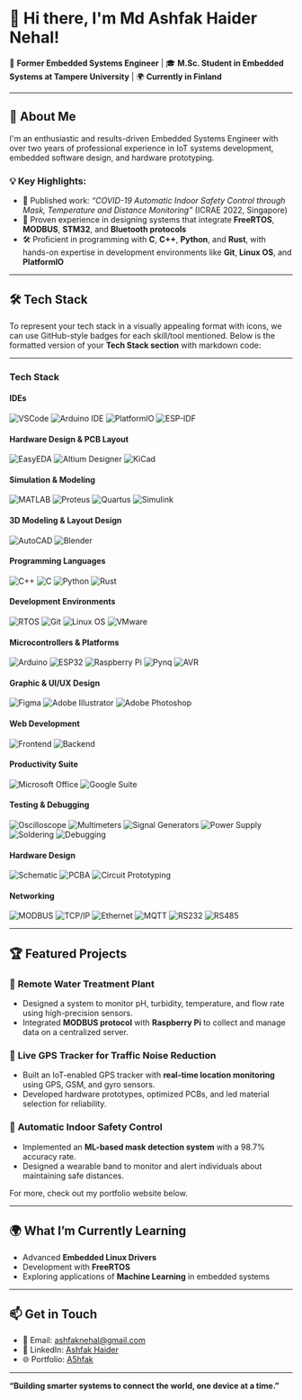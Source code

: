 # 👋 Hi there, I'm Md Ashfak Haider Nehal!  

🚀 **Former Embedded Systems Engineer** | 🎓 **M.Sc. Student in Embedded Systems at Tampere University** | 🌍 **Currently in Finland**  

---

## 🌟 **About Me**  
I'm an enthusiastic and results-driven Embedded Systems Engineer with over two years of professional experience in IoT systems development, embedded software design, and hardware prototyping. 

### 💡 **Key Highlights**:  
- 📜 Published work: *“COVID-19 Automatic Indoor Safety Control through Mask, Temperature and Distance Monitoring”* (ICRAE 2022, Singapore)  
- 🎯 Proven experience in designing systems that integrate **FreeRTOS**, **MODBUS**, **STM32**, and **Bluetooth protocols**  
- 🛠️ Proficient in programming with **C**, **C++**, **Python**, and **Rust**, with hands-on expertise in development environments like **Git**, **Linux OS**, and **PlatformIO**  

---

## 🛠️ **Tech Stack**  
To represent your tech stack in a visually appealing format with icons, we can use GitHub-style badges for each skill/tool mentioned. Below is the formatted version of your **Tech Stack section** with markdown code:

---

### **Tech Stack**

#### **IDEs**  
![VSCode](https://img.shields.io/badge/-VSCode-007ACC?logo=visual-studio-code&logoColor=white) ![Arduino IDE](https://img.shields.io/badge/-Arduino%20IDE-00979D?logo=arduino&logoColor=white) ![PlatformIO](https://img.shields.io/badge/-PlatformIO-EE4C2C?logo=platformio&logoColor=white) ![ESP-IDF](https://img.shields.io/badge/-ESP--IDF-00979D?logo=espressif&logoColor=white)  
#### **Hardware Design & PCB Layout**  
![EasyEDA](https://img.shields.io/badge/-EasyEDA-16A085?logoColor=white) ![Altium Designer](https://img.shields.io/badge/-Altium%20Designer-FF6D00?logoColor=white) ![KiCad](https://img.shields.io/badge/-KiCad-314CB0?logo=kicad&logoColor=white)  
#### **Simulation & Modeling**  
![MATLAB](https://img.shields.io/badge/-MATLAB-0076A8?logo=mathworks&logoColor=white) ![Proteus](https://img.shields.io/badge/-Proteus-8C1C13?logoColor=white) ![Quartus](https://img.shields.io/badge/-Quartus-1572B6?logoColor=white) ![Simulink](https://img.shields.io/badge/-Simulink-0076A8?logo=mathworks&logoColor=white)  
#### **3D Modeling & Layout Design**  
![AutoCAD](https://img.shields.io/badge/-AutoCAD-EE3124?logo=autodesk&logoColor=white) ![Blender](https://img.shields.io/badge/-Blender-F5792A?logo=blender&logoColor=white)  
#### **Programming Languages**  
![C++](https://img.shields.io/badge/-C++-00599C?logo=c%2B%2B&logoColor=white) ![C](https://img.shields.io/badge/-C-A8B9CC?logo=c&logoColor=white) ![Python](https://img.shields.io/badge/-Python-3776AB?logo=python&logoColor=white) ![Rust](https://img.shields.io/badge/-Rust-000000?logo=rust&logoColor=white)  
#### **Development Environments**  
![RTOS](https://img.shields.io/badge/-RTOS-0077C2?logoColor=white) ![Git](https://img.shields.io/badge/-Git-F05032?logo=git&logoColor=white) ![Linux OS](https://img.shields.io/badge/-Linux-FCC624?logo=linux&logoColor=black) ![VMware](https://img.shields.io/badge/-VMware-607078?logo=vmware&logoColor=white)  
#### **Microcontrollers & Platforms**  
![Arduino](https://img.shields.io/badge/-Arduino-00979D?logo=arduino&logoColor=white) ![ESP32](https://img.shields.io/badge/-ESP32-E7352C?logo=espressif&logoColor=white) ![Raspberry Pi](https://img.shields.io/badge/-Raspberry%20Pi-A22846?logo=raspberry-pi&logoColor=white) ![Pynq](https://img.shields.io/badge/-Pynq-5E81AC?logoColor=white) ![AVR](https://img.shields.io/badge/-AVR-8C1932?logoColor=white)  
#### **Graphic & UI/UX Design**  
![Figma](https://img.shields.io/badge/-Figma-F24E1E?logo=figma&logoColor=white) ![Adobe Illustrator](https://img.shields.io/badge/-Adobe%20Illustrator-FF9A00?logo=adobe-illustrator&logoColor=white) ![Adobe Photoshop](https://img.shields.io/badge/-Adobe%20Photoshop-31A8FF?logo=adobe-photoshop&logoColor=white)  
#### **Web Development**  
![Frontend](https://img.shields.io/badge/-Frontend-E34F26?logo=html5&logoColor=white) ![Backend](https://img.shields.io/badge/-Backend-4B8BBE?logo=python&logoColor=white)  
#### **Productivity Suite**  
![Microsoft Office](https://img.shields.io/badge/-Microsoft%20Office-D83B01?logo=microsoft-office&logoColor=white) ![Google Suite](https://img.shields.io/badge/-Google%20Suite-4285F4?logo=google&logoColor=white)  
#### **Testing & Debugging**  
![Oscilloscope](https://img.shields.io/badge/-Oscilloscopes-4CAF50?logoColor=white) ![Multimeters](https://img.shields.io/badge/-Multimeters-FFC107?logoColor=white) ![Signal Generators](https://img.shields.io/badge/-Signal%20Generators-9C27B0?logoColor=white) ![Power Supply](https://img.shields.io/badge/-Power%20Supply-4CAF50?logoColor=white) ![Soldering](https://img.shields.io/badge/-Soldering-FF6F00?logoColor=white) ![Debugging](https://img.shields.io/badge/-Debugging-FF5722?logoColor=white) 
#### **Hardware Design**  
![Schematic](https://img.shields.io/badge/-Schematic-8B0000?logoColor=white) ![PCBA](https://img.shields.io/badge/-PCBA-FF6F00?logoColor=white) ![Circuit Prototyping](https://img.shields.io/badge/-Circuit%20Prototyping-3CB371?logoColor=white) 
#### **Networking**  
![MODBUS](https://img.shields.io/badge/-MODBUS-0055A4?logoColor=white) ![TCP/IP](https://img.shields.io/badge/-TCP%2FIP-6A5ACD?logoColor=white) ![Ethernet](https://img.shields.io/badge/-Ethernet-FF0000?logoColor=white) ![MQTT](https://img.shields.io/badge/-MQTT-660066?logoColor=white) ![RS232](https://img.shields.io/badge/-RS232-00008B?logoColor=white) ![RS485](https://img.shields.io/badge/-RS485-6A5ACD?logoColor=white) 

---

## 🏆 **Featured Projects**  

### 🚰 **Remote Water Treatment Plant**  
- Designed a system to monitor pH, turbidity, temperature, and flow rate using high-precision sensors.  
- Integrated **MODBUS protocol** with **Raspberry Pi** to collect and manage data on a centralized server.  

### 📡 **Live GPS Tracker for Traffic Noise Reduction**  
- Built an IoT-enabled GPS tracker with **real-time location monitoring** using GPS, GSM, and gyro sensors.  
- Developed hardware prototypes, optimized PCBs, and led material selection for reliability.  

### 🤖 **Automatic Indoor Safety Control**  
- Implemented an **ML-based mask detection system** with a 98.7% accuracy rate.  
- Designed a wearable band to monitor and alert individuals about maintaining safe distances.  

For more, check out my portfolio website below.  

---

## 🌍 **What I’m Currently Learning**  
- Advanced **Embedded Linux Drivers**  
- Development with **FreeRTOS**  
- Exploring applications of **Machine Learning** in embedded systems  

---

## 📫 **Get in Touch**  
- 📧 Email: ashfaknehal@gmail.com 
- 💼 LinkedIn: [Ashfak Haider](https://www.linkedin.com/in/ashfak-haider/)  
- 🌐 Portfolio: [A5hfak](https://a5hfak.github.io/)

---

**“Building smarter systems to connect the world, one device at a time.”**  

